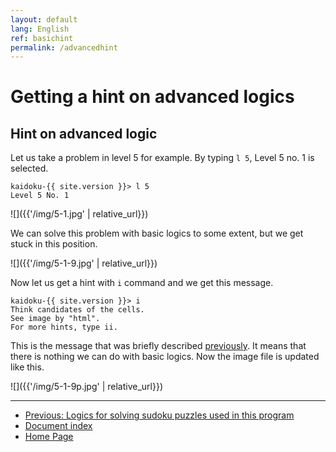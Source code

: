```yaml
---
layout: default
lang: English
ref: basichint
permalink: /advancedhint
---
```


# Getting a hint on advanced logics

## Hint on advanced logic

Let us take a problem in level 5 for example. By typing `l 5`, Level 5 no. 1 is selected.

    kaidoku-{{ site.version }}> l 5
    Level 5 No. 1

![]({{'/img/5-1.jpg' | relative_url}})

We can solve this problem with basic logics to some extent, but we get stuck in this position.

![]({{'/img/5-1-9.jpg' | relative_url}})

Now let us get a hint with `i` command and we get this message.

    kaidoku-{{ site.version }}> i
    Think candidates of the cells.
    See image by "html".
    For more hints, type ii.

This is the message that was briefly described [previously](basichint.md). It means that there is nothing we can do with basic logics. Now the image file is updated like this.

![]({{'/img/5-1-9p.jpg' | relative_url}})



- - -

- [Previous: Logics for solving sudoku puzzles used in this program](logic)
- [Document index](./#document)
- [Home Page](./)
